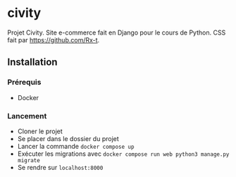 # civity

Projet Civity.
Site e-commerce fait en Django pour le cours de Python.
CSS fait par https://github.com/Rx-t.

## Installation

### Prérequis

- Docker

### Lancement

- Cloner le projet
- Se placer dans le dossier du projet
- Lancer la commande `docker compose up`
- Exécuter les migrations avec `docker compose run web python3 manage.py migrate`
- Se rendre sur `localhost:8000`

